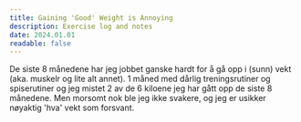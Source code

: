 ```yaml
---
title: Gaining 'Good' Weight is Annoying
description: Exercise log and notes
date: 2024.01.01
readable: false
---
```



De siste 8 månedene har jeg jobbet ganske hardt for å gå opp i (sunn) vekt (aka. muskelr og lite alt annet). 1 måned med dårlig treningsrutiner og spiserutiner og jeg mistet 2 av de 6 kiloene jeg har gått opp de siste 8 månedene. Men morsomt nok ble jeg ikke svakere, og jeg er usikker nøyaktig 'hva' vekt som forsvant. 
